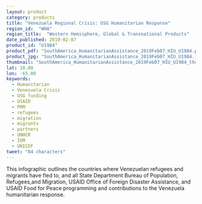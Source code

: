 ```yaml
---
layout: product
category: products
title: "Venezuela Regional Crisis: USG Humanitarian Response"
region_id:  "WHA"
region_title:  "Western Hemisphere, Global & Transnational Products"
date_published: 2019-02-07
product_id: "U1984"
product_pdf: "SouthAmerica_HumanitarianAssistance_2019Feb07_HIU_U1984.pdf"
product_jpg: "SouthAmerica_HumanitarianAssistance_2019Feb07_HIU_U1984.jpg"
thumbnail: "SouthAmerica_HumanitarianAssistance_2019Feb07_HIU_U1984_thumb.jpg"
lat: 10.00
lon: -65.00
keywords:
  - Humanitarian
  - Venezuela Crisis
  - USG funding
  - USAID
  - PRM
  - refugees
  - migration
  - migrants
  - partners 
  - UNHCR
  - IOM 
  - UNICEF 
tweet: "84 characters"
---
```

This infographic outlines the countries where Venezuelan refugees and migrants have fled to, and all State Department Bureau of Population, Refugees,and Migration, USAID Office of Foreign Disaster Assistance, and USAID Food for Peace programming and contributions to the Venezuela humanitarian response.
